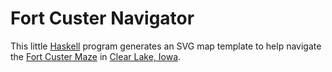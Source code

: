 # Fort Custer Navigator

This little [Haskell](http://haskell.org/) program generates
an SVG map template to help navigate the [Fort Custer Maze](http://www.fortcustermaze.com/)
in [Clear Lake, Iowa](http://www.clearlakeiowa.com/).

